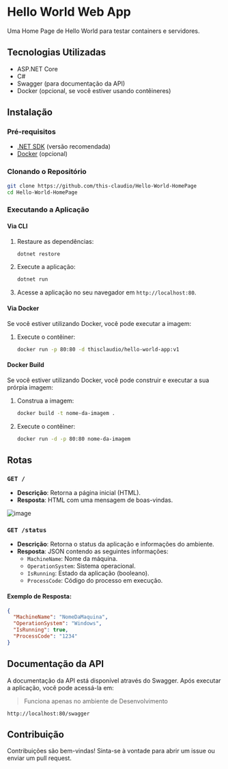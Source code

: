 # Hello World Web App

Uma Home Page de Hello World para testar containers e servidores.

## Tecnologias Utilizadas

- ASP.NET Core
- C#
- Swagger (para documentação da API)
- Docker (opcional, se você estiver usando contêineres)

## Instalação

### Pré-requisitos

- [.NET SDK](https://dotnet.microsoft.com/download) (versão recomendada)
- [Docker](https://www.docker.com/get-started) (opcional)

### Clonando o Repositório

```bash
git clone https://github.com/this-claudio/Hello-World-HomePage
cd Hello-World-HomePage
```

### Executando a Aplicação

#### Via CLI

1. Restaure as dependências:

   ```bash
   dotnet restore
   ```

2. Execute a aplicação:

   ```bash
   dotnet run
   ```

3. Acesse a aplicação no seu navegador em `http://localhost:80`.

#### Via Docker

Se você estiver utilizando Docker, você pode executar a imagem:

1. Execute o contêiner:

   ```bash
   docker run -p 80:80 -d thisclaudio/hello-world-app:v1
   ```

#### Docker Build

Se você estiver utilizando Docker, você pode construir e executar a sua prórpia imagem:

1. Construa a imagem:

   ```bash
   docker build -t nome-da-imagem .
   ```

2. Execute o contêiner:

   ```bash
   docker run -d -p 80:80 nome-da-imagem
   ```

## Rotas

### `GET /`

- **Descrição**: Retorna a página inicial (HTML).
- **Resposta**: HTML com uma mensagem de boas-vindas.

![image](https://github.com/user-attachments/assets/2ec717c6-caef-455f-9156-22f7c0f52577)


### `GET /status`

- **Descrição**: Retorna o status da aplicação e informações do ambiente.
- **Resposta**: JSON contendo as seguintes informações:
  - `MachineName`: Nome da máquina.
  - `OperationSystem`: Sistema operacional.
  - `IsRunning`: Estado da aplicação (booleano).
  - `ProcessCode`: Código do processo em execução.

#### Exemplo de Resposta:

```json
{
  "MachineName": "NomeDaMaquina",
  "OperationSystem": "Windows",
  "IsRunning": true,
  "ProcessCode": "1234"
}
```

## Documentação da API

A documentação da API está disponível através do Swagger. Após executar a aplicação, você pode acessá-la em:

> Funciona apenas no ambiente de Desenvolvimento

```
http://localhost:80/swagger
```

## Contribuição

Contribuições são bem-vindas! Sinta-se à vontade para abrir um issue ou enviar um pull request.
